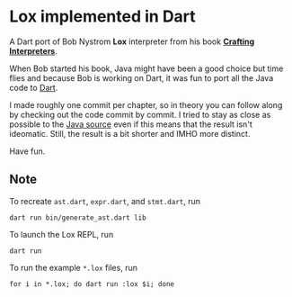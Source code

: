 Lox implemented in Dart
=======================

A Dart port of Bob Nystrom **Lox** interpreter from his book **[Crafting Interpreters](https://www.craftinginterpreters.com/)**.

When Bob started his book, Java might have been a good choice but time flies and because Bob is working on Dart, it was fun to port all the Java code to [Dart](https://dart.dev).

I made roughly one commit per chapter, so in theory you can follow along by checking out the code commit by commit. I tried to stay as close as possible to the [Java source](https://github.com/munificent/craftinginterpreters) even if this means that the result isn't ideomatic. Still, the result is a bit shorter and IMHO more distinct.

Have fun.

## Note

To recreate `ast.dart`, `expr.dart`, and `stmt.dart`, run

    dart run bin/generate_ast.dart lib

To launch the Lox REPL, run

    dart run

To run the example `*.lox` files, run

    for i in *.lox; do dart run :lox $i; done
